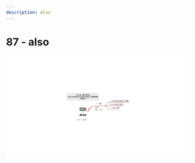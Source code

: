 ```yaml
---
description: also
---
```


# 87 - also



![Image text](https://raw.githubusercontent.com/rulinma/ai-word/master/images/87-also.jpg)


